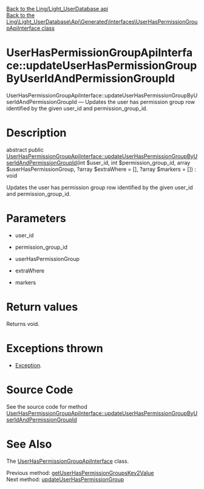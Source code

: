 [Back to the Ling/Light_UserDatabase api](https://github.com/lingtalfi/Light_UserDatabase/blob/master/doc/api/Ling/Light_UserDatabase.md)<br>
[Back to the Ling\Light_UserDatabase\Api\Generated\Interfaces\UserHasPermissionGroupApiInterface class](https://github.com/lingtalfi/Light_UserDatabase/blob/master/doc/api/Ling/Light_UserDatabase/Api/Generated/Interfaces/UserHasPermissionGroupApiInterface.md)


UserHasPermissionGroupApiInterface::updateUserHasPermissionGroupByUserIdAndPermissionGroupId
================



UserHasPermissionGroupApiInterface::updateUserHasPermissionGroupByUserIdAndPermissionGroupId — Updates the user has permission group row identified by the given user_id and permission_group_id.




Description
================


abstract public [UserHasPermissionGroupApiInterface::updateUserHasPermissionGroupByUserIdAndPermissionGroupId](https://github.com/lingtalfi/Light_UserDatabase/blob/master/doc/api/Ling/Light_UserDatabase/Api/Generated/Interfaces/UserHasPermissionGroupApiInterface/updateUserHasPermissionGroupByUserIdAndPermissionGroupId.md)(int $user_id, int $permission_group_id, array $userHasPermissionGroup, ?array $extraWhere = [], ?array $markers = []) : void




Updates the user has permission group row identified by the given user_id and permission_group_id.




Parameters
================


- user_id

    

- permission_group_id

    

- userHasPermissionGroup

    

- extraWhere

    

- markers

    


Return values
================

Returns void.


Exceptions thrown
================

- [Exception](http://php.net/manual/en/class.exception.php).&nbsp;







Source Code
===========
See the source code for method [UserHasPermissionGroupApiInterface::updateUserHasPermissionGroupByUserIdAndPermissionGroupId](https://github.com/lingtalfi/Light_UserDatabase/blob/master/Api/Generated/Interfaces/UserHasPermissionGroupApiInterface.php#L197-L197)


See Also
================

The [UserHasPermissionGroupApiInterface](https://github.com/lingtalfi/Light_UserDatabase/blob/master/doc/api/Ling/Light_UserDatabase/Api/Generated/Interfaces/UserHasPermissionGroupApiInterface.md) class.

Previous method: [getUserHasPermissionGroupsKey2Value](https://github.com/lingtalfi/Light_UserDatabase/blob/master/doc/api/Ling/Light_UserDatabase/Api/Generated/Interfaces/UserHasPermissionGroupApiInterface/getUserHasPermissionGroupsKey2Value.md)<br>Next method: [updateUserHasPermissionGroup](https://github.com/lingtalfi/Light_UserDatabase/blob/master/doc/api/Ling/Light_UserDatabase/Api/Generated/Interfaces/UserHasPermissionGroupApiInterface/updateUserHasPermissionGroup.md)<br>

